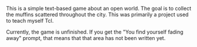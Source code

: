 
This is a simple text-based game about an open world. The goal is to collect the muffins scattered throughout
the city. This was primarily a project used to teach myself Tcl.

Currently, the game is unfinished. If you get the "You find yourself fading away" prompt, that means that that
area has not been written yet.
